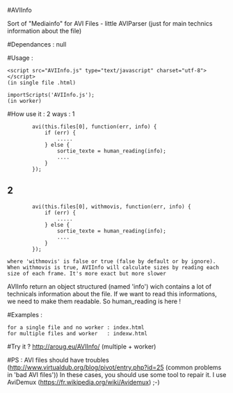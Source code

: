 #AVIInfo 

   Sort of "Mediainfo" for AVI Files - little AVIParser (just for main technics information about the file)

#Dependances : null

#Usage :

    <script src="AVIInfo.js" type="text/javascript" charset="utf-8"></script> 
    (in single file .html)

    importScripts('AVIInfo.js');                                              
    (in worker)


#How use it : 2 ways :
1
     
            avi(this.files[0], function(err, info) {
                if (err) {
                    .....
                } else {
                    sortie_texte = human_reading(info);
                    ....
                }
            }); 

2
  -------------------------------------------------------------------------------------

     
            avi(this.files[0], withmovis, function(err, info) {
                if (err) {
                    .....
                } else {
                    sortie_texte = human_reading(info);
                    ....
                }
            }); 
    
    where 'withmovis' is false or true (false by default or by ignore). When withmovis is true, AVIInfo will calculate sizes by reading each size of each frame. It's more exact but more slower


  AVIInfo return an object structured (named 'info') wich contains a lot of technicals information about the file.
  If we want to read this informations, we need to make them readable. So human_reading is here !

#Examples :
	
	for a single file and no worker : index.html
	for multiple files and worker   : indexw.html

#Try it ? 
    http://aroug.eu/AVIInfo/   (multiple + worker)  
    
#PS : AVI files should have troubles (http://www.virtualdub.org/blog/pivot/entry.php?id=25  (common problems in 'bad AVI files')) In these cases, you should use some tool to repair it. I use AviDemux (https://fr.wikipedia.org/wiki/Avidemux) ;-) 

